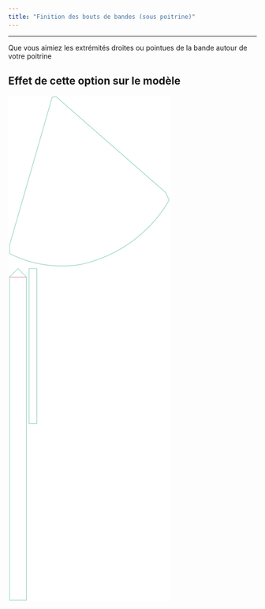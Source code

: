 ```yaml
---
title: "Finition des bouts de bandes (sous poitrine)"
---
```


***

Que vous aimiez les extrémités droites ou pointues de la bande autour de votre poitrine

## Effet de cette option sur le modèle

![Cette image montre l'effet de cette option en superposant plusieurs variantes qui ont une valeur différente pour cette option](bee_bandtieends_sample.svg "Effet de cette option sur le modèle")
